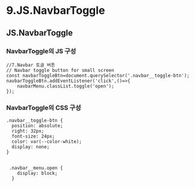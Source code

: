 # 9.JS.NavbarToggle

## JS.NavbarToggle

### NavbarToggle의 JS 구성
```
//7.Navbar 토글 버튼
// Navbar toggle button for small screen
const navbarToggleBtn=document.querySelector('.navbar__toggle-btn');
navbarToggleBtn.addEventListener('click',()=>{
    navbarMenu.classList.toggle('open');
});

```

### NavbarToggle의 CSS 구성
```
.navbar__toggle-btn {
  position: absolute;
  right: 32px;
  font-size: 24px;
  color: var(--color-white);
  display: none;
}


 .navbar__menu.open {
    display: block;
  }

```

